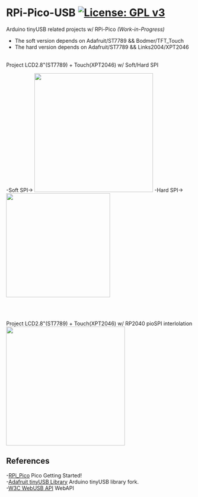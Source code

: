 # RPi-Pico-USB [![License: GPL v3](https://img.shields.io/badge/License-GPLv3-blue.svg)](https://www.gnu.org/licenses/gpl-3.0)<br>
Arduino tinyUSB related projects w/ RPi-Pico  _(Work-in-Progress)_<br>

 - The soft version depends on Adafruit/ST7789 && Bodmer/TFT_Touch<br>
 - The hard version depends on Adafruit/ST7789 && Links2004/XPT2046<br>

 
<br>
Project LCD2.8"(ST7789) + Touch(XPT2046) w/ Soft/Hard SPI<br>
<p float="left">
-Soft SPI-> 
<img src="pic/picoLCDTouch.gif" width=320>
-Hard SPI->
<img src="pic/picoLCDTouchSPI.gif" width=280>
</p>
<br>
<br>

Project LCD2.8"(ST7789) + Touch(XPT2046) w/ RP2040 pioSPI interlolation<br>
<img src="pic/pioLCDtouch.gif" width=320>  <br>


## References <br>
  -[RPi_Pico](https://www.raspberrypi.org/documentation/pico/getting-started/) Pico Getting Started!<br>
  -[Adafruit tinyUSB Library](https://github.com/adafruit/Adafruit_TinyUSB_Arduino) Arduino tinyUSB library fork.<br>
  -[W3C WebUSB API](https://wicg.github.io/webusb/) WebAPI<br>
  
